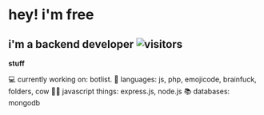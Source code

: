# hey! i'm free

## i'm a backend developer ![visitors](https://visitor-badge.glitch.me/badge?page_id=freegocrazy.435644742)

**stuff**
  
  💻 currently working on: botlist.
  💬 languages: js, php, emojicode, brainfuck, folders, cow
  👨‍💻 javascript things: express.js, node.js
  📚 databases: mongodb
